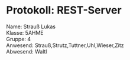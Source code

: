 # Protokoll: REST-Server
Name: Strauß Lukas   
Klasse: 5AHME    
Gruppe: 4    
Anwesend: Strauß,Strutz,Tuttner,Uhl,Wieser,Zitz  
Abwesend: Waltl


